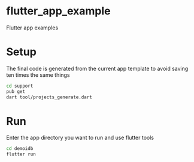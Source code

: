 # flutter_app_example

Flutter app examples

# Setup

The final code is generated from the current app template to avoid saving ten times the same things

```bash
cd support
pub get
dart tool/projects_generate.dart
```

# Run

Enter the app directory you want to run and use flutter tools

```bash
cd demoidb
flutter run
```